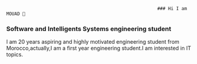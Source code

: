                                                             ### Hi I am MOUAD 👋
### Software and Intelligents Systems engineering student
 I am 20 years aspiring and highly motivated engineering student from Morocco,actually,I am a first year engineering student.I am interested in IT topics.
